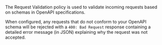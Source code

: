 The Request Validation policy is used to validate incoming requests based on schemas in OpenAPI specifications.

When configured, any requests that do not conform to your OpenAPI schema will be rejected with a `400: Bad Request` response containing a detailed error message (in JSON) explaining why the request was not accepted.

